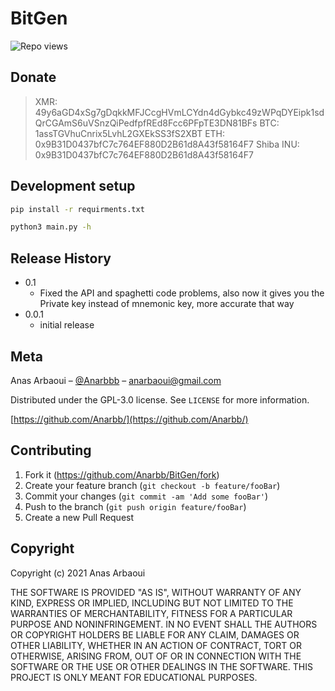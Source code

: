 # BitGen
![Repo views](https://gpvc.arturio.dev/anarbb)

## Donate

> XMR: 49y6aGD4xSg7gDqkkMFJCcgHVmLCYdn4dGybkc49zWPqDYEipk1sdQrCGAmS6uVSnzQiPedfpfREd8Fcc6PFpTE3DN81BFs
> BTC: 1assTGVhuCnrix5LvhL2GXEkSS3fS2XBT
> ETH: 0x9B31D0437bfC7c764EF880D2B61d8A43f58164F7
> Shiba INU: 0x9B31D0437bfC7c764EF880D2B61d8A43f58164F7

## Development setup

```sh
pip install -r requirments.txt
```

```sh
python3 main.py -h
```

## Release History

- 0.1
  - Fixed the API and spaghetti code problems, also now it gives you the Private key instead of mnemonic key, more accurate that way
- 0.0.1
  - initial release

## Meta

Anas Arbaoui – [@Anarbbb](https://twitter.com/Anarbbb) – anarbaoui@gmail.com

Distributed under the GPL-3.0 license. See `LICENSE` for more information.

[https://github.com/Anarbb/](https://github.com/Anarbb/)

## Contributing

1. Fork it (<https://github.com/Anarbb/BitGen/fork>)
2. Create your feature branch (`git checkout -b feature/fooBar`)
3. Commit your changes (`git commit -am 'Add some fooBar'`)
4. Push to the branch (`git push origin feature/fooBar`)
5. Create a new Pull Request

## Copyright

Copyright (c) 2021 Anas Arbaoui

THE SOFTWARE IS PROVIDED "AS IS", WITHOUT WARRANTY OF ANY KIND, EXPRESS OR IMPLIED, INCLUDING BUT NOT LIMITED TO THE WARRANTIES OF MERCHANTABILITY, FITNESS FOR A PARTICULAR PURPOSE AND NONINFRINGEMENT. IN NO EVENT SHALL THE AUTHORS OR COPYRIGHT HOLDERS BE LIABLE FOR ANY CLAIM, DAMAGES OR OTHER LIABILITY, WHETHER IN AN ACTION OF CONTRACT, TORT OR OTHERWISE, ARISING FROM, OUT OF OR IN CONNECTION WITH THE SOFTWARE OR THE USE OR OTHER DEALINGS IN THE SOFTWARE. THIS PROJECT IS ONLY MEANT FOR EDUCATIONAL PURPOSES.
